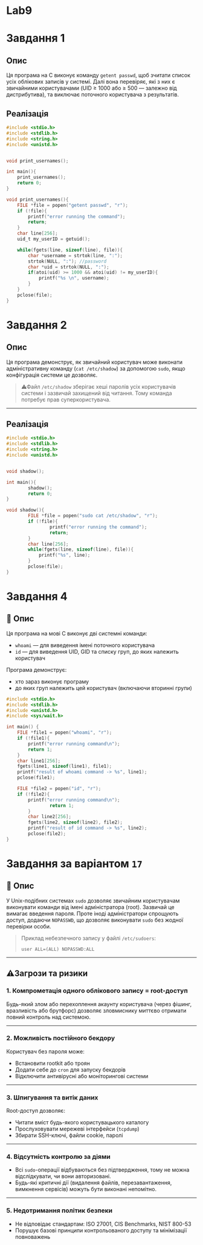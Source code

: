 # Lab9

# Завдання 1

## Опис

Ця програма на C виконує команду `getent passwd`, щоб зчитати список усіх облікових записів у системі. Далі вона перевіряє, які з них є звичайними користувачами (UID ≥ 1000 або ≥ 500 — залежно від дистрибутива), та виключає поточного користувача з результатів.

## Реалізація 

``` C
#include <stdio.h>
#include <stdlib.h>
#include <string.h>
#include <unistd.h>


void print_usernames();

int main(){
	print_usernames();
	return 0;
}

void print_usernames(){
	FILE *file = popen("getent passwd", "r");
	if (!file){
		printf("error running the command");
		return;
	}
	char line[256];
	uid_t my_userID = getuid();

	while(fgets(line, sizeof(line), file)){
		char *username = strtok(line, ":");
		strtok(NULL, ":"); //password
		char *uid = strtok(NULL, ":");
		if(atoi(uid) >= 1000 && atoi(uid) != my_userID){
			printf("%s \n", username);
		}
	}
	pclose(file);
}
```

# Завдання 2

## Опис

Ця програма демонструє, як звичайний користувач може виконати адміністративну команду (`cat /etc/shadow`) за допомогою `sudo`, якщо конфігурація системи це дозволяє.
> ⚠Файл `/etc/shadow` зберігає хеші паролів усіх користувачів системи і зазвичай захищений від читання. Тому команда потребує прав суперкористувача.

---

## Реалізація 

``` C
#include <stdio.h>
#include <stdlib.h>
#include <string.h>
#include <unistd.h>


void shadow();

int main(){
        shadow();
        return 0;
}

void shadow(){
        FILE *file = popen("sudo cat /etc/shadow", "r");
        if (!file){
                printf("error running the command");
                return;
        }
        char line[256];
        while(fgets(line, sizeof(line), file)){
        	printf("%s", line);
        }
        pclose(file);
}
```

# Завдання 4

## 📄 Опис

Ця програма на мові C виконує дві системні команди:
- `whoami` — для виведення імені поточного користувача
- `id` — для виведення UID, GID та списку груп, до яких належить користувач

Програма демонструє:
- хто зараз виконує програму
- до яких груп належить цей користувач (включаючи вторинні групи)

``` C
#include <stdio.h>
#include <stdlib.h>
#include <unistd.h>
#include <sys/wait.h>

int main() {
	FILE *file1 = popen("whoami", "r");
	if (!file1){
		printf("error running command\n");
		return 1;
	}
	char line1[256];
	fgets(line1, sizeof(line1), file1);
	printf("result of whoami command -> %s", line1);
	pclose(file1);

	FILE *file2 = popen("id", "r");
	if (!file2){
		printf("error running command\n");
                return 1;
        }
        char line2[256];
        fgets(line2, sizeof(line2), file2);
        printf("result of id command -> %s", line2);
        pclose(file2);
}
```

# Завдання за варіантом `17`
## 🔎 Опис

У Unix-подібних системах `sudo` дозволяє звичайним користувачам виконувати команди від імені адміністратора (root). Зазвичай це вимагає введення пароля. Проте іноді адміністратори спрощують доступ, додаючи `NOPASSWD`, що дозволяє виконувати `sudo` без жодної перевірки особи.

> Приклад небезпечного запису у файлі `/etc/sudoers`:
> ```
> user ALL=(ALL) NOPASSWD:ALL
> ```

---

## ⚠Загрози та ризики

### 1. Компрометація одного облікового запису = root-доступ

Будь-який злом або перехоплення акаунту користувача (через фішинг, вразливість або брутфорс) дозволяє зловмиснику миттєво отримати повний контроль над системою.

---

### 2. Можливість постійного бекдору

Користувач без пароля може:
- Встановити rootkit або троян
- Додати себе до `cron` для запуску бекдорів
- Відключити антивірусні або моніторингові системи

---

### 3. Шпигування та витік даних

Root-доступ дозволяє:
- Читати вміст будь-якого користувацького каталогу
- Прослуховувати мережеві інтерфейси (`tcpdump`)
- Збирати SSH-ключі, файли cookie, паролі

---

### 4. Відсутність контролю за діями

- Всі `sudo`-операції відбуваються без підтвердження, тому не можна відслідкувати, чи вони авторизовані.
- Будь-які критичні дії (видалення файлів, перезавантаження, вимкнення сервісів) можуть бути виконані непомітно.

---

### 5. Недотримання політик безпеки

- Не відповідає стандартам: ISO 27001, CIS Benchmarks, NIST 800-53
- Порушує базові принципи контрольованого доступу та мінімізації повноважень
